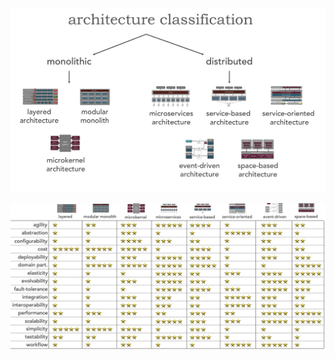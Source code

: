 

![Services Architecture Classification](static/ServicesArch.png)


![Services Architecture Pros and Cons](static/ServicesArchProsCons.png)